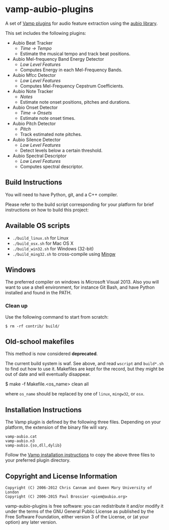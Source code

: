 vamp-aubio-plugins
==================

A set of [Vamp plugins](http://vamp-plugins.org/) for audio feature extraction
using the [aubio library](http://aubio.org/).

This set includes the following plugins:

  - Aubio Beat Tracker
    - *Time → Tempo*
    - Estimate the musical tempo and track beat positions.
  - Aubio Mel-frequency Band Energy Detector
    - *Low Level Features*
    - Computes Energy in each Mel-Frequency Bands.
  - Aubio Mfcc Detector
    - *Low Level Features*
    - Computes Mel-Frequency Cepstrum Coefficients.
  - Aubio Note Tracker
    - *Notes*
    - Estimate note onset positions, pitches and durations.
  - Aubio Onset Detector
    - *Time → Onsets*
    - Estimate note onset times.
  - Aubio Pitch Detector
    - *Pitch*
    - Track estimated note pitches.
  - Aubio Silence Detector
    - *Low Level Features*
    - Detect levels below a certain threshold.
  - Aubio Spectral Descriptor
    - *Low Level Features*
    - Computes spectral descriptor.

Build Instructions
------------------

You will need to have Python, git, and a C++ compiler.

Please refer to the build script corresponding for your platform for brief
instructions on how to build this project:

## Available OS scripts

  - `./build_linux.sh` for Linux
  - `./build_osx.sh` for Mac OS X
  - `./build_win32.sh` for Windows (32-bit)
  - `./build_ming32.sh` to cross-compile using [Mingw](http://www.mingw.org/)

## Windows

The preferred compiler on windows is Microsoft Visual 2013. Also you will want
to use a shell environment, for instance Git Bash, and have Python installed
and found in the PATH.

### Clean up

Use the following command to start from scratch:

    $ rm -rf contrib/ build/

Old-school makefiles
--------------------

This method is now considered **deprecated**.

The current build system is waf. See above, and read `wscript` and `build*.sh`
to find out how to use it. Makefiles are kept for the record, but they might be
out of date and will eventually disappear.

   $ make -f Makefile.<os_name> clean all

where `os_name` should be replaced by one of `linux`, `mingw32`, or `osx`.

Installation Instructions
-------------------------

The Vamp plugin is defined by the following three files. Depending on your
platform, the extension of the binary file will vary.

    vamp-aubio.cat
    vamp-aubio.n3
    vamp-aubio.{so,dll,dylib}

Follow the [Vamp installation
instructions](http://vamp-plugins.org/download.html#install) to copy the
above three files to your preferred plugin directory.

Copyright and License Information
---------------------------------

    Copyright (C) 2006-2012 Chris Cannam and Queen Mary University of London
    Copyright (C) 2006-2015 Paul Brossier <piem@aubio.org>

vamp-aubio-plugins is free software: you can redistribute it and/or modify it
under the terms of the GNU General Public License as published by the Free
Software Foundation, either version 3 of the License, or (at your option) any
later version.

